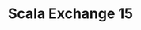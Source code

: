 ---
title: Scala Exchange 15
logo: /resources/img/scalaexchange.png
location: London
description: ""
start: 10 December 2015
end: 11 December 2015
link-out: https://skillsmatter.com/conferences/6862-scala-exchange-2015
---